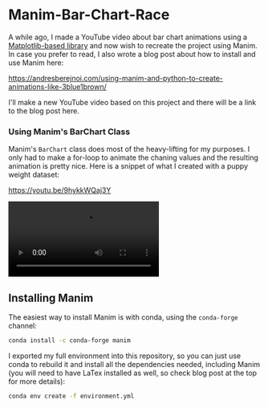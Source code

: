 # Manim-Bar-Chart-Race

A while ago, I made a YouTube video about bar chart animations using a [Matplotlib-based library](https://youtu.be/9hqGRehzEsI?si=zs9AtEbiplEue32U) and now wish to recreate the project using Manim.
In case you prefer to read, I also wrote a blog post about how to install and use Manim here:

https://andresberejnoi.com/using-manim-and-python-to-create-animations-like-3blue1brown/

I'll make a new YouTube video based on this project and there will be a link to the blog post here.

### Using Manim's BarChart Class
Manim's `BarChart` class does most of the heavy-lifting for my purposes. I only had to make a for-loop to animate the chaning values and the resulting animation is pretty nice. Here is a snippet of what I created with a puppy weight dataset:

https://youtu.be/9hykkWQaj3Y

![Bar chart race with puppy weights](./_readme_files/AnimatedBarChartWithImages.mp4)

## Installing Manim
The easiest way to install Manim is with conda, using the `conda-forge` channel:

```sh
conda install -c conda-forge manim
```

I exported my full environment into this repository, so you can just use conda to rebuild it and install all the dependencies needed, including Manim (you will need to have LaTex installed as well, so check blog post at the top for more details):

```sh
conda env create -f environment.yml
```